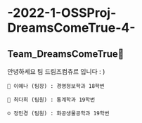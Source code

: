 # -2022-1-OSSProj-DreamsComeTrue-4-
## Team_DreamsComeTrue💭

안녕하세요 팀 드림즈컴츄르 입니다 : ) 

```
🤪 이예나 (팀장) : 경영정보학과 18학번

🥰 최다희 (팀원) : 통계학과 19학번

☺️ 정민경 (팀원) : 화공생물공학과 19학번
```
